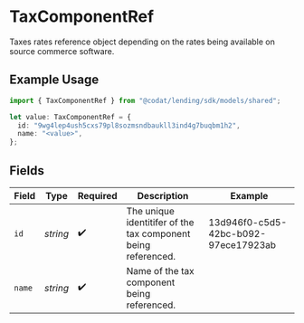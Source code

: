 # TaxComponentRef

Taxes rates reference object depending on the rates being available on source commerce software.

## Example Usage

```typescript
import { TaxComponentRef } from "@codat/lending/sdk/models/shared";

let value: TaxComponentRef = {
  id: "9wg4lep4ush5cxs79pl8sozmsndbaukll3ind4g7buqbm1h2",
  name: "<value>",
};
```

## Fields

| Field                                                         | Type                                                          | Required                                                      | Description                                                   | Example                                                       |
| ------------------------------------------------------------- | ------------------------------------------------------------- | ------------------------------------------------------------- | ------------------------------------------------------------- | ------------------------------------------------------------- |
| `id`                                                          | *string*                                                      | :heavy_check_mark:                                            | The unique identitifer of the tax component being referenced. | 13d946f0-c5d5-42bc-b092-97ece17923ab                          |
| `name`                                                        | *string*                                                      | :heavy_check_mark:                                            | Name of the tax component being referenced.                   |                                                               |
